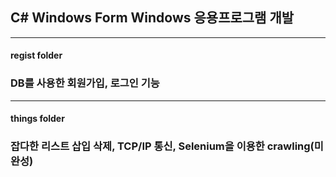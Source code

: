 
## C# Windows Form Windows 응용프로그램 개발

---

#### regist folder

### DB를 사용한 회원가입, 로그인 기능

---

#### things folder

### 잡다한 리스트 삽입 삭제, TCP/IP 통신, Selenium을 이용한 crawling(미완성)
